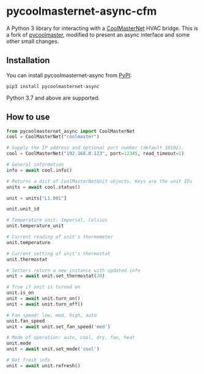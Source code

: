# pycoolmasternet-async-cfm

A Python 3 library for interacting with a [CoolMasterNet](https://coolautomation.com/products/coolmasternet/) HVAC bridge.
This is a fork of [pycoolmaster](https://github.com/koreth/pycoolmasternet), modified to present an async interface and some other small changes.

## Installation

You can install pycoolmasternet-async from [PyPI](https://pypi.org/project/pycoolmasternet-async/):

    pip3 install pycoolmasternet-async

Python 3.7 and above are supported.


## How to use

```python
from pycoolmasternet_async import CoolMasterNet
cool = CoolMasterNet("coolmaster")

# Supply the IP address and optional port number (default 10102).
cool = CoolMasterNet("192.168.0.123", port=12345, read_timeout=1)

# General information
info = await cool.info()

# Returns a dict of CoolMasterNetUnit objects. Keys are the unit IDs
units = await cool.status()

unit = units["L1.001"]

unit.unit_id

# Temperature unit: Imperial, Celsius
unit.temperature_unit

# Current reading of unit's thermometer
unit.temperature

# Current setting of unit's thermostat
unit.thermostat

# Setters return a new instance with updated info
unit = await unit.set_thermostat(28)

# True if unit is turned on
unit.is_on
unit = await unit.turn_on()
unit = await unit.turn_off()

# Fan speed: low, med, high, auto
unit.fan_speed
unit = await unit.set_fan_speed('med')

# Mode of operation: auto, cool, dry, fan, heat
unit.mode
unit = await unit.set_mode('cool')

# Get fresh info
unit = await unit.refresh()

```
